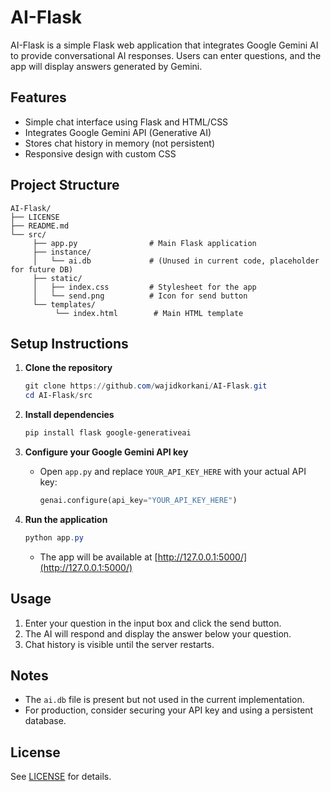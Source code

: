 # AI-Flask

AI-Flask is a simple Flask web application that integrates Google Gemini AI to provide conversational AI responses. Users can enter questions, and the app will display answers generated by Gemini.

## Features
- Simple chat interface using Flask and HTML/CSS
- Integrates Google Gemini API (Generative AI)
- Stores chat history in memory (not persistent)
- Responsive design with custom CSS

## Project Structure

```
AI-Flask/
├── LICENSE
├── README.md
└── src/
	 ├── app.py                # Main Flask application
	 ├── instance/
	 │   └── ai.db             # (Unused in current code, placeholder for future DB)
	 ├── static/
	 │   ├── index.css         # Stylesheet for the app
	 │   └── send.png          # Icon for send button
	 └── templates/
		  └── index.html        # Main HTML template
```

## Setup Instructions

1. **Clone the repository**
	```powershell
	git clone https://github.com/wajidkorkani/AI-Flask.git
	cd AI-Flask/src
	```

2. **Install dependencies**
	```powershell
	pip install flask google-generativeai
	```

3. **Configure your Google Gemini API key**
	- Open `app.py` and replace `YOUR_API_KEY_HERE` with your actual API key:
	  ```python
	  genai.configure(api_key="YOUR_API_KEY_HERE")
	  ```

4. **Run the application**
	```powershell
	python app.py
	```
	- The app will be available at [http://127.0.0.1:5000/](http://127.0.0.1:5000/)

## Usage

1. Enter your question in the input box and click the send button.
2. The AI will respond and display the answer below your question.
3. Chat history is visible until the server restarts.

## Notes
- The `ai.db` file is present but not used in the current implementation.
- For production, consider securing your API key and using a persistent database.

## License
See [LICENSE](LICENSE) for details.
